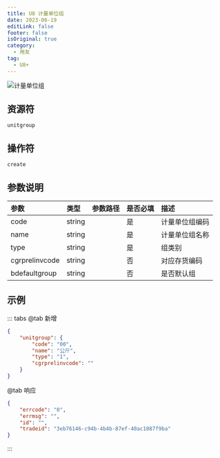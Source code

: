 ```yaml
---
title: U8 计量单位组
date: 2023-06-19
editLink: false
footer: false
isOriginal: true
category:
  - 用友
tag:
  - U8+
---
```


![计量单位组](https://image.ilyl.life:8443/yonyou/u8/as/unitgroup.gif)

## 资源符

`unitgroup`
  
## 操作符

`create`

## 参数说明

|参数|类型|参数路径|是否必填|描述|
|:-|:-|:-|:-|:-|
|code|string||是|计量单位组编码|
|name|string||是|计量单位组名称|
|type|string||是|组类别|
|cgrprelinvcode|string||否|对应存货编码|
|bdefaultgroup|string||否|是否默认组|

## 示例

::: tabs
@tab 新增

```json
{
    "unitgroup": {
        "code": "00",
        "name": "公斤",
        "type": "1",
        "cgrprelinvcode": ""
    }
}
```

@tab 响应

```json
{
    "errcode": "0",
    "errmsg": "",
    "id": "",
    "tradeid": "3eb76146-c94b-4b4b-87ef-40ac1087f9ba"
}
```

:::
